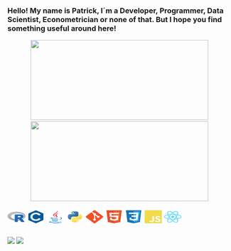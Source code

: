 ### Hello! My name is **Patrick**, I´m a Developer, Programmer, Data Scientist, Econometrician or none of that. But I hope you find something useful around here!
<div align="center">
  <a href="https://github.com/pwguimar">
  <img height="180em" width="400" src="https://github-readme-stats.vercel.app/api?username=pwguimar&show_icons=true&theme=gruvbox&include_all_commits=true&count_private=true"/>
  <img height="180em" width="400" src="https://github-readme-stats.vercel.app/api/top-langs/?username=pwguimar&layout=compact&langs_count=7&theme=gruvbox"/>
</div>
<div style="display: inline_block"><br>
  <a href="https://github.com/pwguimar/r"><img align="center" alt="Icone R" height="30" width="40" src="https://github.com/devicons/devicon/blob/master/icons/r/r-original.svg"></a>
  <img align="center" alt="Icone C" height="30" width="40" src="https://github.com/devicons/devicon/blob/master/icons/c/c-plain.svg">
  <img align="center" alt="Icone Java" height="30" width="40" src="https://github.com/devicons/devicon/blob/master/icons/java/java-original.svg">
  <a href="https://github.com/pwguimar/python"><img align="center" alt="Icone Python" height="30" width="40" src="https://raw.githubusercontent.com/devicons/devicon/master/icons/python/python-original.svg"></a>
   <a href="https://github.com/pwguimar/git"><img align="center" alt="Icone Git" height="30" width="40" src="https://github.com/devicons/devicon/blob/master/icons/git/git-original.svg"></a>
  <img align="center" alt="Icone HTML" height="30" width="40" src="https://raw.githubusercontent.com/devicons/devicon/master/icons/html5/html5-original.svg">
  <img align="center" alt="Icone CSS" height="30" width="40" src="https://raw.githubusercontent.com/devicons/devicon/master/icons/css3/css3-original.svg">
  <img align="center" alt="Icone Js" height="30" width="40" src="https://raw.githubusercontent.com/devicons/devicon/master/icons/javascript/javascript-plain.svg">
  <img align="center" alt="Icone React" height="30" width="40" src="https://raw.githubusercontent.com/devicons/devicon/master/icons/react/react-original.svg">
</div>
  
  ##
 
<div>
  <a href = "mailto:rsqlpython@gmail.com"><img src="https://img.shields.io/badge/-Gmail-%23333?style=for-the-badge&logo=gmail&logoColor=white" target="_blank"></a>
  <a href="https://www.linkedin.com/in/pwguimar/" target="_blank"><img src="https://img.shields.io/badge/-LinkedIn-%230077B5?style=for-the-badge&logo=linkedin&logoColor=white" target="_blank"></a> 
 
   
</div>
